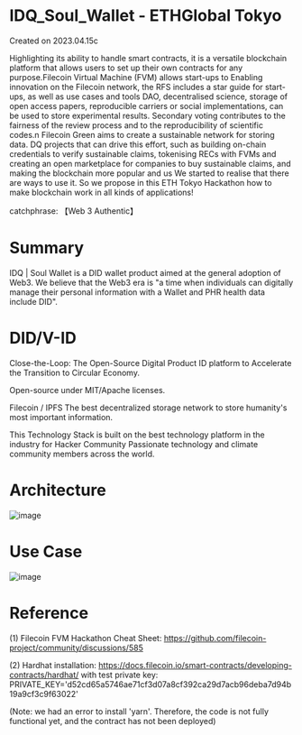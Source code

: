 # IDQ_Soul_Wallet - ETHGlobal Tokyo
Created on 2023.04.15c

Highlighting its ability to handle smart contracts, it is a versatile blockchain platform that allows users to set up their own contracts for any purpose.Filecoin Virtual Machine (FVM) allows start-ups to Enabling innovation on the Filecoin network, the RFS includes a star guide for start-ups, as well as use cases and tools DAO, decentralised science, storage of open access papers, reproducible carriers or social implementations,
can be used to store experimental results. Secondary voting contributes to the fairness of the review process and to the reproducibility of scientific codes.n Filecoin Green aims to create a sustainable network for storing data. DQ projects that can drive this effort, such as building on-chain credentials to verify sustainable claims, tokenising RECs with FVMs and creating an open marketplace for companies to buy sustainable claims, and making the blockchain more popular and us We started to realise that there are ways to use it. So we propose in this ETH Tokyo Hackathon how to make blockchain work in all kinds of applications!

catchphrase: 【Web 3 Authentic】

# Summary
IDQ | Soul Wallet is a DID wallet product aimed at the general adoption of Web3.
We believe that the Web3 era is "a time when individuals can digitally manage their personal information with a Wallet and PHR health data include DID".

# DID/V-ID
Close-the-Loop: The Open-Source Digital Product ID platform to Accelerate the Transition to Circular Economy. 

Open-source under MIT/Apache licenses.

Filecoin / IPFS
The best decentralized storage network to store humanity's most important information.

This Technology Stack is built on the best technology platform in the industry for  Hacker Community
Passionate technology and climate community members across the world.

# Architecture

![image](https://user-images.githubusercontent.com/130811595/232207297-c53fa9fe-1e6d-4978-9b05-f6d569e898b4.png)

# Use Case

![image](https://user-images.githubusercontent.com/130811595/232210036-fc4da6b8-94b1-41aa-b766-2712e88b7608.png)


# Reference 

(1) Filecoin FVM Hackathon Cheat Sheet:
https://github.com/filecoin-project/community/discussions/585

(2) Hardhat installation:
https://docs.filecoin.io/smart-contracts/developing-contracts/hardhat/
with test private key:
PRIVATE_KEY='d52cd65a5746ae71cf3d07a8cf392ca29d7acb96deba7d94b19a9cf3c9f63022'

(Note: we had an error to install 'yarn'. Therefore, the code is not fully functional yet, and the contract has not been deployed)

